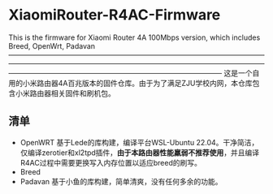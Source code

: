 # XiaomiRouter-R4AC-Firmware
This is the firmware for Xiaomi Router 4A 100Mbps version, which includes Breed, OpenWrt, Padavan
——————————————————————————————————————————————————————————————————————————————————————————————————————
这是一个自用的小米路由器4A百兆版本的固件仓库。由于为了满足ZJU学校内网，本仓库包含小米路由器相关固件和刷机包。
## 清单
+ OpenWRT
  基于Lede的库构建，编译平台WSL-Ubuntu 22.04。干净简洁，仅编译zerotier和xl2tpd插件，**由于本路由器性能羸弱不推荐使用**，并且编译R4AC过程中需要更换写入内存位置以适应breed的刷写。
+ Breed
+ Padavan
  基于小鱼的库构建，简单清爽，没有任何多余的功能。
